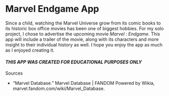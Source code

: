 # Marvel Endgame App
Since a child, watching the Marvel Universe grow from its comic books to its historic box office movies has been one of biggest 
hobbies. For my solo project, I chose to advertise the upcoming movie *Marvel : Endgame*. This app will include a trailer of 
the movie, along with its characters and more insight to their individual history as well. I hope you enjoy the app as much as I enjoyed creating it.

#### ***THIS APP WAS CREATED FOR EDUCATIONAL PURPOSES ONLY***
Sources
- “Marvel Database.” Marvel Database | FANDOM Powered by Wikia, marvel.fandom.com/wiki/Marvel_Database.

